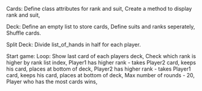 Cards:
    Define class attributes for rank and suit,
    Create a method to display rank and suit,

Deck:
    Define an empty list to store cards,
    Define suits and ranks seperately,
    Shuffle cards.

Split Deck:
    Divide list_of_hands in half for each player.

Start game:
    Loop:
      Show last card of each players deck,
      Check which rank is higher by rank list index,
      Player1 has higher rank - takes Player2 card, keeps his card, places at bottom of deck,
      Player2 has higher rank - takes Player1 card, keeps his card, places at bottom of deck,
      Max number of rounds - 20,
      Player who has the most cards wins,